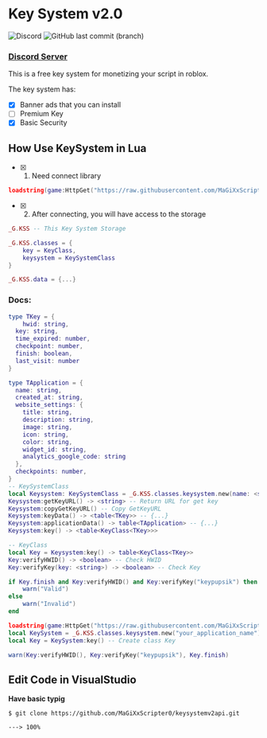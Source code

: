 # Key System v2.0

<img alt="Discord" src="https://img.shields.io/discord/1036258822811045931?label=Discord%20Server">
<img alt="GitHub last commit (branch)" src="https://img.shields.io/github/last-commit/MaGiXxScripter0/keysystemv2api/master">

### [**Discord Server**](https://discord.gg/9G46pAJFfR)

This is a free key system for monetizing your script in roblox.

The key system has:

- [x] Banner ads that you can install
- [ ] Premium Key
- [x] Basic Security

## How Use KeySystem in Lua

- [x] 1. Need connect library

```lua
loadstring(game:HttpGet("https://raw.githubusercontent.com/MaGiXxScripter0/keysystemv2api/master/setup.lua"))()
```

- [x] 2. After connecting, you will have access to the storage

```lua
_G.KSS -- This Key System Storage

_G.KSS.classes = {
	key = KeyClass,
	keysystem = KeySystemClass
}

_G.KSS.data = {...}
```

### Docs:

```lua
type TKey = {
	hwid: string,
  key: string,
  time_expired: number,
  checkpoint: number,
  finish: boolean,
  last_visit: number
}

type TApplication = {
  name: string,
  created_at: string,
  website_settings: {
    title: string,
    description: string,
    image: string,
    icon: string,
    color: string,
    widget_id: string,
    analytics_google_code: string
  },
  checkpoints: number,
}
-- KeySystemClass
local Keysystem: KeySystemClass = _G.KSS.classes.keysystem.new(name: <string>)
Keysystem:getKeyURL() -> <string> -- Return URL for get key
Keysystem:copyGetKeyURL() -- Copy GetKeyURL
Keysystem:keyData() -> <table<TKey>> -- {...}
Keysystem:applicationData() -> table<TApplication> -- {...}
Keysystem:key() -> <table<KeyClass<TKey>>>

-- KeyClass
local Key = Keysystem:key() -> table<KeyClass<TKey>>
Key:verifyHWID() -> <boolean> -- Check HWID
Key:verifyKey(key: <string>) -> <boolean> -- Check Key

if Key.finish and Key:verifyHWID() and Key:verifyKey("keypupsik") then
	warn("Valid")
else
	warn("Invalid")
end
```

```lua
loadstring(game:HttpGet("https://raw.githubusercontent.com/MaGiXxScripter0/keysystemv2api/master/setup.lua"))()
local KeySystem = _G.KSS.classes.keysystem.new("your_application_name") -- Create class KeySystem
local Key = KeySystem:key() -- Create class Key

warn(Key:verifyHWID(), Key:verifyKey("keypupsik"), Key.finish)
```

## Edit Code in VisualStudio

**Have basic typig**

```console
$ git clone https://github.com/MaGiXxScripter0/keysystemv2api.git

---> 100%
```
